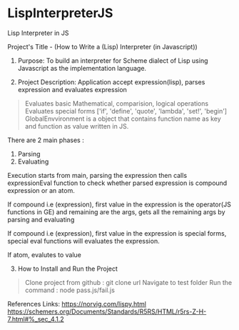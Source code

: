 # LispInterpreterJS
Lisp Interpreter in JS

Project's Title - (How to Write a (Lisp) Interpreter (in Javascript))

1. Purpose: To build an interpreter for Scheme dialect of Lisp using Javascript as the implementation language.

2. Project Description: Application accept expression(lisp), parses expression and evaluates expression
> Evaluates basic Mathematical, comparision, logical operations
> Evaluates special forms ['if', 'define', 'quote', 'lambda', 'set!', 'begin']
GlobalEnvvironment is a object that contains function name as key and function as value
written in JS.

There are 2 main phases :
1. Parsing
2. Evaluating

Execution starts from main, parsing the expression then calls expressionEval function to check whether parsed expression is compound expression or an atom.

If compound i.e (expression), first value in the expression is the operator(JS functions in GE) and remaining are the args, gets all the remaining args by parsing and evaluating

If compound i.e (expression), first value in the expression is special forms, special eval functions will evaluates the expression.

If atom, evalutes to value

3. How to Install and Run the Project
> Clone project from github : git clone url
> Navigate to test folder
> Run the command : node pass.js/fail.js

References
Links: https://norvig.com/lispy.html
https://schemers.org/Documents/Standards/R5RS/HTML/r5rs-Z-H-7.html#%_sec_4.1.2
